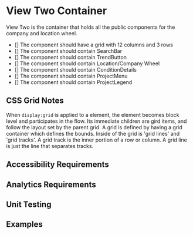 # View Two Container

View Two is the container that holds all the public components for the company 
and location wheel.

* [] The component should have a grid with 12 columns and 3 rows
* [] The component should contain SearchBar
* [] The component should contain TrendButton
* [] The component should contain Location/Company Wheel 
* [] The component should contain ConditionDetails 
* [] The component should contain ProjectMenu
* [] The component should contain ProjectLegend

## CSS Grid Notes

When `display:grid` is applied to a element, the element becomes block level and participates in the 
flow. Its immediate children are gird items, and follow the layout set by the parent grid.
A grid is defined by having a grid container which defines the bounds. Inside of the grid is 
'grid lines' and 'grid tracks'. A grid track is the inner portion of a row or column. 
A grid line is just the line that separates tracks.

## Accessibility Requirements


## Analytics Requirements


## Unit Testing


## Examples

